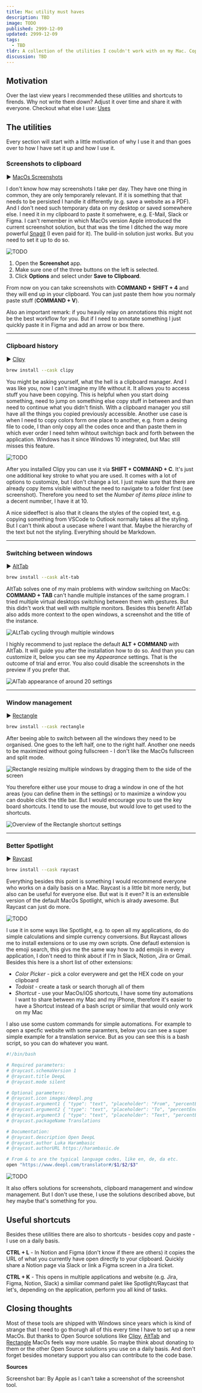 ```yaml
---
title: Mac utility must haves
description: TBD
image: TODO
published: 2999-12-09
updated: 2999-12-09
tags:
  - TBD
tldr: A collection of the utilities I couldn't work with on my Mac. Copy brew command if not interested in the fluff.
discussion: TBD
---
```


## Motivation

Over the last view years I recommended these utilities and shortcuts to firends. Why not write them down? Adjust it over time and share it with everyone. Checkout what else I use: [Uses](/uses)

## The utilities

Every section will start with a little motivation of why I use it and than goes over to how I have set it up and how I use it.

### Screenshots to clipboard

▶︎ [MacOs Screenshots](https://support.apple.com/en-us/102646)

I don't know how may screenshots I take per day. They have one thing in common, they are only temporarely relevant. If it is something that that needs to be persisted I handle it differently (e.g. save a website as a PDF). And I don't need such temporary data on my desktop or saved somewhere else. I need it in my clipboard to paste it somehwere, e.g. E-Mail, Slack or Figma. I can't remember in which MacOs version Apple introduced the current screenshot solution, but that was the time I ditched the way more powerful [Snagit](https://www.techsmith.com/screen-capture.html) (I even paid for it). The build-in solution just works. But you need to set it up to do so.

![TODO](/posts/mac-utility-must-haves/apple_screenshots.png)

1. Open the **Screenshot** app.
2. Make sure one of the three buttons on the left is selected.
3. Click **Options** and select under **Save to** **Clipboard**.

From now on you can take screenshots with __COMMAND + SHIFT + 4__ and they will end up in your clipboard. You can just paste them how you normaly paste stuff (__COMMAND + V__).

Also an important remark: if you heavily relay on annotations this might not be the best workflow for you. But if I need to annotate something I just quickly paste it in Figma and add an arrow or box there.

---

### Clipboard history

▶︎ [Clipy](https://clipy-app.com/)

```bash
brew install --cask clipy
```

You might be asking yourself, what the hell is a clipboard manager. And I was like you, now I can't imagine my life without it. It allows you to access stuff you have been copying. This is helpful when you start doing something, need to jump on something else copy stuff in between and than need to continue what you didn't finish. With a clipboard manager you still have all the things you copied previously accessible. Another use case is when I need to copy colors form one place to another, e.g. from a desing file to code, I than only copy all the codes once and than paste them in which ever order I need tehm wihtout switchign back and forth between the application. Windows has it since Windows 10 integrated, but Mac still misses this feature.

![TODO](/posts/mac-utility-must-haves/clipy.png)

After you installed Clipy you can use it via **SHIFT + COMMAND + C**. It's just one additional key stroke to what you are used. It comes with a lot of options to customize, but I don't change a lot. I just make sure that there are already copy items visible without the need to navigate to a folder first (see screenshot). Therefore you need to set the _Number of items place inline_ to a decent numnber, I have it at 10.

A nice sideeffect is also that it cleans the styles of the copied text, e.g. copying something from VSCode to Outlook normally takes all the styling. But I can't think about a usecase where I want that. Maybe the hierarchy of the text but not the styling. Everything should be Markdown.

---

### Switching between windows

▶︎ [AltTab](https://alt-tab-macos.netlify.app/)

```bash
brew install --cask alt-tab
```

AltTab solves one of my main problems with window switching on MacOs: **COMMAND + TAB** can't handle multiple instances of the same program. I tried multiple virtual desktops switching between them with gestures. But this didn't work that well with multiple monitors. Besides this benefit AltTab also adds more context to the open windows, a screenshot and the title of the instance.

![ALtTab cycling through multiple windows](/posts/mac-utility-must-haves/alttab.gif)

I highly recommend to just replace the default **ALT + COMMAND** with AltTab. It will guide you after the installation how to do so. And than you can customize it, below you can see my _Appearance_ settings. That is the outcome of trial and error. You also could disable the screenshots in the preview if you prefer that.

![AlTab appearance of around 20 settings](/posts/mac-utility-must-haves/alttab_settings.png)

---

### Window management

▶︎ [Rectangle](https://rectangleapp.com/)

```bash
brew install --cask rectangle
```

After beeing able to switch between all the windows they need to be organised. One goes to the left half, one to the right half. Another one needs to be maximized without going fullscreen - I don't like the MacOs fullscreen and split mode.

![Rectangle resizing multiple windows by dragging them to the side of the screen](/posts/mac-utility-must-haves/rectangle.gif)

You therefore either use your mouse to drag a window in one of the hot areas (you can define them in the settings) or to maximize a window you can double click the title bar. But I would encourage you to use the key board shortcuts. I tend to use the mouse, but would love to get used to the shortcuts.

![Overview of the Rectangle shortcut settings](/posts/mac-utility-must-haves/rectangle_shortcuts.png)

---

### Better Spotlight

▶︎ [Raycast](https://www.raycast.com/)

```bash
brew install --cask raycast
```

Everything besides this point is something I would recommend everyone who works on a daily basis on a Mac. Raycast is a little bit more nerdy, but also can be useful for everyone else. But wat is it even? It is an extensible version of the default MacOs Spotlight, which is alrady awesome. But Raycast can just do more.

![TODO](/posts/mac-utility-must-haves/raycast.gif)

I use it in some ways like Spotlight, e.g. to open all my applications, do do simple calculations and simple currency conversions. But Raycast allows me to install extensions or to use my own scripts. One defautl extension is the emoji search, this givs me the same way how to add emojis in every application, I don't need to think about if I'm in Slack, Notion, Jira or Gmail. Besides this here is a short list of other extensions: 

- _Color Picker_ - pick a color everywere and get the HEX code on your clipboard
- _Todoist_ - create a task or search thorugh all of them
- _Shortcut_ - use your MacOs/iOS shortcuts, I have some tiny automations I want to share between my Mac and my iPhone, therefore it's easier to have a Shortcut instead of a bash script or similiar that would only work on my Mac

I also use some custom commands for simple automations. For example to open a specfic website with some paramters, below you can see a super simple example for a translation service. But as you can see this is a bash script, so you can do whatever you want.

```bash
#!/bin/bash

# Required parameters:
# @raycast.schemaVersion 1
# @raycast.title DeepL
# @raycast.mode silent

# Optional parameters:
# @raycast.icon images/deepl.png
# @raycast.argument1 { "type": "text", "placeholder": "From", "percentEncoded": true }
# @raycast.argument2 { "type": "text", "placeholder": "To", "percentEncoded": true }
# @raycast.argument3 { "type": "text", "placeholder": "Text", "percentEncoded": true }
# @raycast.packageName Translations

# Documentation:
# @raycast.description Open DeepL
# @raycast.author Luka Harambasic
# @raycast.authorURL https://harambasic.de

# From & to are the typical language codes, like en, de, da etc.
open "https://www.deepl.com/translator#/$1/$2/$3"
```

![TODO](/posts/mac-utility-must-haves/raycast_deepl.png)

It also offers solutions for screenshots, clipboard management and window management. But I don't use these, I use the solutions described above, but hey maybe that's something for you.

## Useful shortcuts

Besides these utilities there are also to shortcuts - besides copy and paste - I use on a daily basis. 

__CTRL + L__ - In Notion and Figma (don't know if there are others) it copies the URL of what you currently have open directly to your clipboard. Quickly share a Notion page via Slack or link a Figma screen in a Jira ticket.

__CTRL + K__ - This opens in multiple applications and website (e.g. Jira, Figma, Notion, Slack) a similiar command palet like Spotlight/Raycast that let's, depending on the application, perform you all kind of tasks.

## Closing thoughts

Most of these tools are shipped with Windows since years which is kind of strange that I need to go thorugh all of this every time I have to set up a new MacOs. But thanks to Open Source solutions like [Clipy](https://opencollective.com/clipy#backer), [AltTab](https://www.patreon.com/lwouis) and [Rectangle](https://github.com/sponsors/rxhanson) MacOs feels way more usable. So maybe think about donating to them or the other Open Source solutions you use on a daily basis. And don't forget besides monetary support you also can contribute to the code base. 

**Sources**

Screenshot bar: By Apple as I can't take a screenshot of the screenshot tool.
